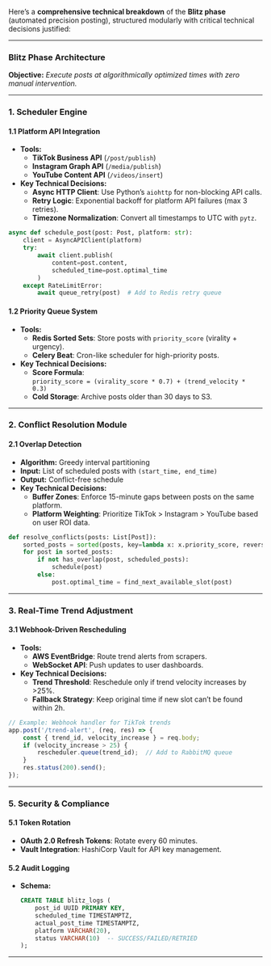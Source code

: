 Here’s a **comprehensive technical breakdown** of the **Blitz phase** (automated precision posting), structured modularly with critical technical decisions justified:

---

### **Blitz Phase Architecture**  
**Objective:** *Execute posts at algorithmically optimized times with zero manual intervention.*  

---

### **1. Scheduler Engine**  
#### **1.1 Platform API Integration**  
- **Tools:**  
  - **TikTok Business API** (`/post/publish`)  
  - **Instagram Graph API** (`/media/publish`)  
  - **YouTube Content API** (`/videos/insert`)  
- **Key Technical Decisions:**  
  - **Async HTTP Client**: Use Python’s `aiohttp` for non-blocking API calls.  
  - **Retry Logic**: Exponential backoff for platform API failures (max 3 retries).  
  - **Timezone Normalization**: Convert all timestamps to UTC with `pytz`.  

```python
async def schedule_post(post: Post, platform: str):
    client = AsyncAPIClient(platform)
    try:
        await client.publish(
            content=post.content,
            scheduled_time=post.optimal_time
        )
    except RateLimitError:
        await queue_retry(post)  # Add to Redis retry queue
```

#### **1.2 Priority Queue System**  
- **Tools:**  
  - **Redis Sorted Sets**: Store posts with `priority_score` (virality + urgency).  
  - **Celery Beat**: Cron-like scheduler for high-priority posts.  
- **Key Technical Decisions:**  
  - **Score Formula**:  
    `priority_score = (virality_score * 0.7) + (trend_velocity * 0.3)`  
  - **Cold Storage**: Archive posts older than 30 days to S3.  

---

### **2. Conflict Resolution Module**  
#### **2.1 Overlap Detection**  
- **Algorithm:** Greedy interval partitioning  
- **Input:** List of scheduled posts with `(start_time, end_time)`  
- **Output:** Conflict-free schedule  
- **Key Technical Decisions:**  
  - **Buffer Zones**: Enforce 15-minute gaps between posts on the same platform.  
  - **Platform Weighting**: Prioritize TikTok > Instagram > YouTube based on user ROI data.  

```python
def resolve_conflicts(posts: List[Post]):
    sorted_posts = sorted(posts, key=lambda x: x.priority_score, reverse=True)
    for post in sorted_posts:
        if not has_overlap(post, scheduled_posts):
            schedule(post)
        else:
            post.optimal_time = find_next_available_slot(post)
```

---

### **3. Real-Time Trend Adjustment**  
#### **3.1 Webhook-Driven Rescheduling**  
- **Tools:**  
  - **AWS EventBridge**: Route trend alerts from scrapers.  
  - **WebSocket API**: Push updates to user dashboards.  
- **Key Technical Decisions:**  
  - **Trend Threshold**: Reschedule only if trend velocity increases by >25%.  
  - **Fallback Strategy**: Keep original time if new slot can’t be found within 2h.  

```javascript
// Example: Webhook handler for TikTok trends
app.post('/trend-alert', (req, res) => {
    const { trend_id, velocity_increase } = req.body;
    if (velocity_increase > 25) {
        rescheduler.queue(trend_id);  // Add to RabbitMQ queue
    }
    res.status(200).send();
});
```

---

### **5. Security & Compliance**  
#### **5.1 Token Rotation**  
- **OAuth 2.0 Refresh Tokens**: Rotate every 60 minutes.  
- **Vault Integration**: HashiCorp Vault for API key management.  

#### **5.2 Audit Logging**  
- **Schema:**  
  ```sql
  CREATE TABLE blitz_logs (
      post_id UUID PRIMARY KEY,
      scheduled_time TIMESTAMPTZ,
      actual_post_time TIMESTAMPTZ,
      platform VARCHAR(20),
      status VARCHAR(10)  -- SUCCESS/FAILED/RETRIED
  );
  ```

---